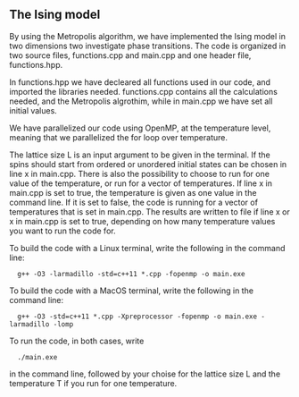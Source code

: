 ## The Ising model

By using the Metropolis algorithm, we have implemented the Ising model in two dimensions two investigate phase transitions. The code is organized in two source files, functions.cpp and main.cpp and one header file, functions.hpp. 

In functions.hpp we have decleared all functions used in our code, and imported the libraries needed. functions.cpp contains all the calculations needed, and the Metropolis algrothim, while in main.cpp we have set all initial values. 

We have parallelized our code using OpenMP, at the temperature level, meaning that we parallelized the for loop over temperature. 

The lattice size L is an input argument to be given in the terminal. If the spins should start from ordered or unordered initial states can be chosen in line x in main.cpp. There is also the possibility to choose to run for one value of the temperature, or run for a vector of temperatures. If line x in main.cpp is set to true, the temperature is given as one value in the command line. If it is set to false, the code is running for a vector of temperatures that is set in main.cpp. The results are written to file if line x or x in main.cpp is set to true, depending on how many temperature values you want to run the code for. 

To build the code with a Linux terminal, write the following in the command line:

      g++ -O3 -larmadillo -std=c++11 *.cpp -fopenmp -o main.exe
  
To build the code with a MacOS terminal, write the following in the command line:

      g++ -O3 -std=c++11 *.cpp -Xpreprocessor -fopenmp -o main.exe -larmadillo -lomp
      
To run the code, in both cases, write

      ./main.exe
      
 in the command line, followed by your choise for the lattice size L and the temperature T if you run for one temperature. 
